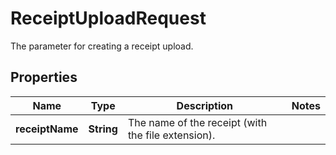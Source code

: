 

# ReceiptUploadRequest

The parameter for creating a receipt upload.

## Properties

| Name | Type | Description | Notes |
|------------ | ------------- | ------------- | -------------|
|**receiptName** | **String** | The name of the receipt (with the file extension). |  |



